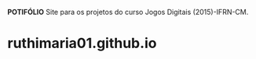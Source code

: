 **POTIFÓLIO**
Site para os projetos do curso Jogos Digitais (2015)-IFRN-CM.  
# ruthimaria01.github.io
